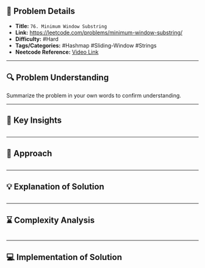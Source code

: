 ## 📝 Problem Details

- **Title:** `76. Minimum Window Substring`
- **Link:** https://leetcode.com/problems/minimum-window-substring/
- **Difficulty:** #Hard 
- **Tags/Categories:** #Hashmap #Sliding-Window #Strings 
- **Neetcode Reference:** [Video Link](https://www.youtube.com/watch?v=jSto0O4AJbM)

---

## 🔍 Problem Understanding

Summarize the problem in your own words to confirm understanding.

---

## 🎯 Key Insights

```

```

---

## 🔑 Approach

```

```

---

## 💡 Explanation of Solution

```

```

---

## ⌛ Complexity Analysis

```

```

---
## 💻 Implementation of Solution

```cpp

```